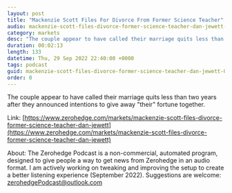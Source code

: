 ```yaml
---
layout: post
title: "Mackenzie Scott Files For Divorce From Former Science Teacher"
audio: mackenzie-scott-files-divorce-former-science-teacher-dan-jewett-0
category: markets
desc: "The couple appear to have called their marriage quits less than two years after they announced intentions to give away &quot;their&quot; fortune together. "
duration: 00:02:13
length: 133
datetime: Thu, 29 Sep 2022 22:40:00 +0000
tags: podcast
guid: mackenzie-scott-files-divorce-former-science-teacher-dan-jewett-0
order: 0
---
```

The couple appear to have called their marriage quits less than two years after they announced intentions to give away &quot;their&quot; fortune together. 

Link: [https://www.zerohedge.com/markets/mackenzie-scott-files-divorce-former-science-teacher-dan-jewett](https://www.zerohedge.com/markets/mackenzie-scott-files-divorce-former-science-teacher-dan-jewett)

About: The Zerohedge Podcast is a non-commercial, automated program, designed to give people a way to get news from Zerohedge in an audio format.  I am actively working on tweaking and improving the setup to create a better listening experience (September 2022).  Suggestions are welcome: [zerohedgePodcast@outlook.com](mailto:zerohedgePodcast@outlook.com)